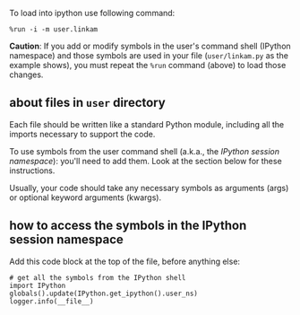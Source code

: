 To load into ipython use following command:

    %run -i -m user.linkam 

**Caution**:
    If you add or modify symbols in the user's command shell (IPython namespace) and those symbols are used in your file (`user/linkam.py` as the example shows), you must repeat the `%run` command (above) to load those changes.


## about files in `user` directory

Each file should be written like a standard Python module, including all the imports necessary to support the code.

To use symbols from the user command shell (a.k.a., the *IPython session namespace*): 
you'll need to add them.  Look at the section below for these instructions.

Usually, your code should take any necessary symbols as arguments (args) or optional keyword arguments (kwargs).

## how to access the symbols in the IPython session namespace

Add this code block at the top of the file, before anything else:

```
# get all the symbols from the IPython shell
import IPython
globals().update(IPython.get_ipython().user_ns)
logger.info(__file__)
```
